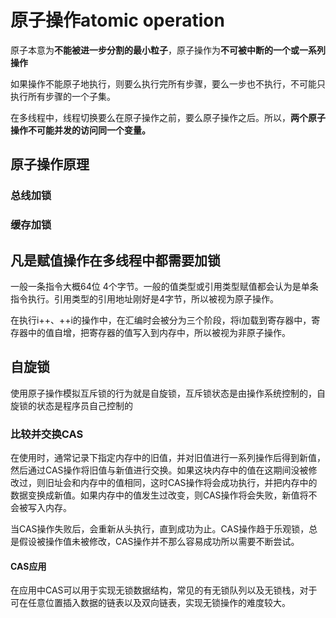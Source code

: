 # 原子操作atomic operation

原子本意为**不能被进一步分割的最小粒子**，原子操作为**不可被中断的一个或一系列操作**

如果操作不能原子地执行，则要么执行完所有步骤，要么一步也不执行，不可能只执行所有步骤的一个子集。

在多线程中，线程切换要么在原子操作之前，要么原子操作之后。所以，**两个原子操作不可能并发的访问同一个变量。**

## 原子操作原理

### 总线加锁

### 缓存加锁

## 凡是赋值操作在多线程中都需要加锁

一般一条指令大概64位 4个字节。一般的值类型或引用类型赋值都会认为是单条指令执行。引用类型的引用地址刚好是4字节，所以被视为原子操作。

在执行i++、++i的操作中，在汇编时会被分为三个阶段，将i加载到寄存器中，寄存器中的值自增，把寄存器的值写入到内存中，所以被视为非原子操作。

## 自旋锁

使用原子操作模拟互斥锁的行为就是自旋锁，互斥锁状态是由操作系统控制的，自旋锁的状态是程序员自己控制的

### 比较并交换CAS

在使用时，通常记录下指定内存中的旧值，并对旧值进行一系列操作后得到新值，然后通过CAS操作将旧值与新值进行交换。如果这块内存中的值在这期间没被修改过，则旧址会和内存中的值相同，这时CAS操作将会成功执行，并把内存中的数据变换成新值。如果内存中的值发生过改变，则CAS操作将会失败，新值将不会被写入内存。

当CAS操作失败后，会重新从头执行，直到成功为止。CAS操作趋于乐观锁，总是假设被操作值未被修改，CAS操作并不那么容易成功所以需要不断尝试。

#### CAS应用

在应用中CAS可以用于实现无锁数据结构，常见的有无锁队列以及无锁栈，对于可在任意位置插入数据的链表以及双向链表，实现无锁操作的难度较大。